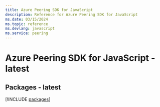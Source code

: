 ```yaml
---
title: Azure Peering SDK for JavaScript
description: Reference for Azure Peering SDK for JavaScript
ms.date: 03/15/2024
ms.topic: reference
ms.devlang: javascript
ms.service: peering
---
```

# Azure Peering SDK for JavaScript - latest
## Packages - latest
[!INCLUDE [packages](peering-index.md)]